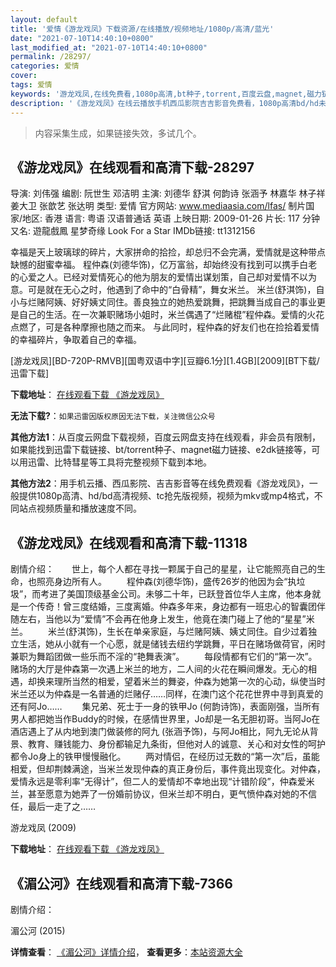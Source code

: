 ```yaml
---
layout: default
title: '爱情《游龙戏凤》下载资源/在线播放/视频地址/1080p/高清/蓝光'
date: "2021-07-10T14:40:10+0800"
last_modified_at: "2021-07-10T14:40:10+0800"
permalink: /28297/
categories: 爱情
cover:
tags: 爱情
keywords: '游龙戏凤,在线免费看,1080p高清,bt种子,torrent,百度云盘,magnet,磁力链,迅雷下载资源'
description: '《游龙戏凤》在线云播放手机西瓜影院吉吉影音免费看，1080p高清bd/hd未删减完整版和tc抢先枪版，mkv/mp4格式，附带bt/torrent种子、magnet/磁力链、百度云盘、网盘资源迅雷下载链接'
---
```


>内容采集生成，如果链接失效，多试几个。


## 《游龙戏凤》在线观看和高清下载-28297

导演: 刘伟强 编剧: 阮世生 邓洁明 主演: 刘德华 舒淇 何韵诗 张涵予 林嘉华 林子祥 姜大卫 张歆艺 张达明 类型: 爱情 官方网站: www.mediaasia.com/lfas/ 制片国家/地区: 香港 语言: 粤语 汉语普通话 英语 上映日期: 2009-01-26 片长: 117 分钟 又名: 遊龍戲鳳 星梦奇缘 Look For a Star IMDb链接: tt1312156

幸福是天上玻璃球的碎片，大家拼命的拾捡，却总归不会完满，爱情就是这种带点缺憾的甜蜜幸福。 程仲森(刘德华饰)，亿万富翁，却始终没有找到可以携手白老的心爱之人。已经对爱情死心的他为朋友的爱情出谋划策，自己却对爱情不以为意。可是就在无心之时，他遇到了命中的“白骨精”，舞女米兰。 米兰(舒淇饰)，自小与烂赌阿姨、好好姨丈同住。善良独立的她热爱跳舞，把跳舞当成自己的事业更是自己的生活。在一次兼职赌场小姐时，米兰偶遇了“烂赌棍”程仲森。爱情的火花点燃了，可是各种摩擦也随之而来。 与此同时，程仲森的好友们也在捡拾着爱情的幸福碎片，争取着自己的幸福。


[游龙戏凤][BD-720P-RMVB][国粤双语中字][豆瓣6.1分][1.4GB][2009][BT下载/迅雷下载]

**下载地址**： [在线观看下载 《游龙戏凤》](https://www.btdx8.com/torrent/look_for_a_star_2009.html) 


**无法下载?**：`如果迅雷因版权原因无法下载，关注微信公众号 `

**其他方法1**：从百度云网盘下载视频，百度云网盘支持在线观看，非会员有限制，如果能找到迅雷下载链接、bt/torrent种子、magnet磁力链接、e2dk链接等，可以用迅雷、比特彗星等工具将完整视频下载到本地。

**其他方法2**：用手机云播、西瓜影院、吉吉影音等在线免费观看《游龙戏凤》，一般提供1080p高清、hd/bd高清视频、tc抢先版视频，视频为mkv或mp4格式，不同站点视频质量和播放速度不同。


## 《游龙戏凤》在线观看和高清下载-11318

剧情介绍：　　世上，每个人都在寻找一颗属于自己的星星，让它能照亮自己的生命，也照亮身边所有人。 　　程仲森(刘德华饰)，盛传26岁的他因为会“执垃圾”，而考进了美国顶级基金公司。未够二十年，已跃登首位华人主席，他本身就是一个传奇！曾三度结婚，三度离婚。仲森多年来，身边都有一班忠心的智囊团伴随左右，当他以为“爱情”不会再在他身上发生，他竟在澳门碰上了他的“星星”米兰。 　　米兰(舒淇饰)，生长在单亲家庭，与烂赌阿姨、姨丈同住。自少过着独立生活，她从小就有一个心愿，就是储钱去纽约学跳舞，平日在赌场做荷官，闲时兼职为舞蹈团做一些乐而不淫的“艳舞表演”。 　　每段情都有它们的“第一次”。赌场的大厅是仲森第一次遇上米兰的地方，二人间的火花在瞬间爆发。无心的相遇，却换来理所当然的相爱，望着米兰的舞姿，仲森为她第一次的心动，纵使当时米兰还以为仲森是一名普通的烂赌仔……同样，在澳门这个花花世界中寻到真爱的还有阿Jo…… 　　集兄弟、死士于一身的铁甲Jo (何韵诗饰)，表面刚强，当所有男人都把她当作Buddy的时候，在感情世界里，Jo却是一名无胆初哥。当阿Jo在酒店遇上了从内地到澳门做装修的阿九 (张涵予饰)，与阿Jo相比，阿九无论从背景、教育、赚钱能力、身份都输足九条街，但他对人的诚意、关心和对女性的呵护都令Jo身上的铁甲慢慢融化。 　　两对情侣，在经历过无数的“第一次”后，虽能相爱，但却荆棘满途，当米兰发现仲森的真正身份后，事件竟出现变化。对仲森，爱情永远是零利率“无得计”，但二人的爱情却不幸地出现“计错阶段”，仲森爱米兰，甚至愿意为她弄了一份婚前协议，但米兰却不明白，更气愤仲森对她的不信任，最后一走了之……


游龙戏凤 (2009)

**下载地址**： [在线观看下载 《游龙戏凤》](https://www.btbtdy.me/btdy/dy7837.html) 


## 《湄公河》在线观看和高清下载-7366

剧情介绍：


湄公河 (2015)

**详情查看**： [《湄公河》详情介绍](/movie/7366/)， **查看更多**：[本站资源大全](/movie/t/all/)

